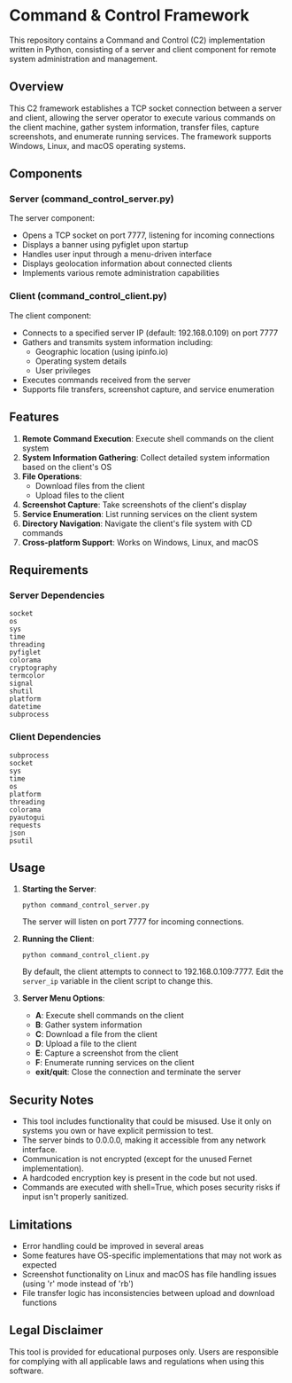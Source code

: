 
# Command & Control Framework

This repository contains a Command and Control (C2) implementation written in Python, consisting of a server and client component for remote system administration and management.

## Overview

This C2 framework establishes a TCP socket connection between a server and client, allowing the server operator to execute various commands on the client machine, gather system information, transfer files, capture screenshots, and enumerate running services. The framework supports Windows, Linux, and macOS operating systems.

## Components

### Server (command_control_server.py)

The server component:
- Opens a TCP socket on port 7777, listening for incoming connections
- Displays a banner using pyfiglet upon startup
- Handles user input through a menu-driven interface
- Displays geolocation information about connected clients
- Implements various remote administration capabilities

### Client (command_control_client.py)

The client component:
- Connects to a specified server IP (default: 192.168.0.109) on port 7777
- Gathers and transmits system information including:
  - Geographic location (using ipinfo.io)
  - Operating system details
  - User privileges
- Executes commands received from the server
- Supports file transfers, screenshot capture, and service enumeration

## Features

1. **Remote Command Execution**: Execute shell commands on the client system
2. **System Information Gathering**: Collect detailed system information based on the client's OS
3. **File Operations**:
   - Download files from the client
   - Upload files to the client
4. **Screenshot Capture**: Take screenshots of the client's display
5. **Service Enumeration**: List running services on the client system
6. **Directory Navigation**: Navigate the client's file system with CD commands
7. **Cross-platform Support**: Works on Windows, Linux, and macOS

## Requirements

### Server Dependencies
```
socket
os
sys
time
threading
pyfiglet
colorama
cryptography
termcolor
signal
shutil
platform
datetime
subprocess
```

### Client Dependencies
```
subprocess
socket
sys
time
os
platform
threading
colorama
pyautogui
requests
json
psutil
```

## Usage

1. **Starting the Server**:
   ```
   python command_control_server.py
   ```
   The server will listen on port 7777 for incoming connections.

2. **Running the Client**:
   ```
   python command_control_client.py
   ```
   By default, the client attempts to connect to 192.168.0.109:7777. Edit the `server_ip` variable in the client script to change this.

3. **Server Menu Options**:
   - **A**: Execute shell commands on the client
   - **B**: Gather system information
   - **C**: Download a file from the client
   - **D**: Upload a file to the client
   - **E**: Capture a screenshot from the client
   - **F**: Enumerate running services on the client
   - **exit/quit**: Close the connection and terminate the server

## Security Notes

- This tool includes functionality that could be misused. Use it only on systems you own or have explicit permission to test.
- The server binds to 0.0.0.0, making it accessible from any network interface.
- Communication is not encrypted (except for the unused Fernet implementation).
- A hardcoded encryption key is present in the code but not used.
- Commands are executed with shell=True, which poses security risks if input isn't properly sanitized.

## Limitations

- Error handling could be improved in several areas
- Some features have OS-specific implementations that may not work as expected
- Screenshot functionality on Linux and macOS has file handling issues (using 'r' mode instead of 'rb')
- File transfer logic has inconsistencies between upload and download functions

## Legal Disclaimer

This tool is provided for educational purposes only. Users are responsible for complying with all applicable laws and regulations when using this software.